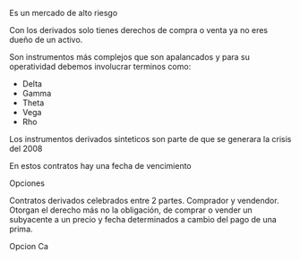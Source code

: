Es un mercado de alto riesgo 

Con los derivados solo tienes derechos de compra o venta ya no eres dueño de un activo.

Son instrumentos más complejos que son apalancados y para su operatividad debemos involucrar terminos como:

* Delta
* Gamma
* Theta
* Vega
* Rho

Los instrumentos derivados sinteticos son parte de que se generara la crisis del 2008

En estos contratos hay una fecha de vencimiento

Opciones

Contratos derivados celebrados entre 2 partes. Comprador y vendendor. Otorgan el derecho
más no la obligación, de comprar o vender un subyacente a un precio y fecha determinados a cambio del pago de una prima.

Opcion Ca